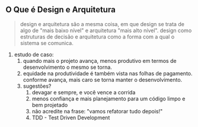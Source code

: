 ## O Que é Design e Arquitetura
> design e arquitetura são a mesma coisa, em que design se trata de algo de "mais baixo nível" e arquitetura "mais alto nível".
  design como estruturas de decisão e arquitetura como a forma com a qual o sistema se comunica.

1. estudo de caso:
    1. quando mais o projeto avança, menos produtivo em termos de desenvolvimento o mesmo se torna.
    2. equidade na produtividade é também vista nas folhas de pagamento. conforme avança, mais caro se torna manter o desenvolvimento.
    3. sugestões?
        1. devagar e sempre, e você vence a corrida
        2. menos confiança e mais planejamento para um código limpo e bem projetado
        3. não acredite na frase: "vamos refatorar tudo depois!"
        4. TDD - Test Driven Development

